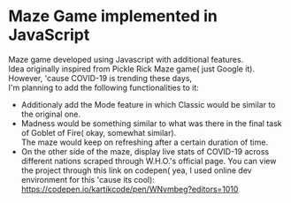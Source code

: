 # Maze Game implemented in JavaScript
Maze game developed using Javascript with additional features.<br>
Idea originally inspired from Pickle Rick Maze game( just Google it). However, 'cause COVID-19 is trending these days,<br>
I'm planning to add the following functionalities to it:<br>
- Additionaly add the Mode feature in which Classic would be similar to the original one.
- Madness would be something similar to what was there in the final task of Goblet of Fire( okay, somewhat similar).<br> The maze would keep on refreshing after a certain duration of time.
- On the other side of the maze, display live stats of COVID-19 across different nations scraped through W.H.O.'s official page.
You can view the project through this link on codepen( yea, I used online dev environment for this 'cause its cool):<br>
https://codepen.io/kartikcode/pen/WNvmbeg?editors=1010
